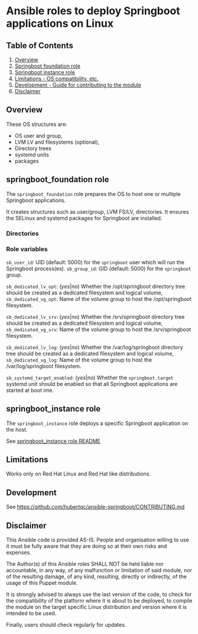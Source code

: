 # Ansible roles to deploy Springboot applications on Linux

## Table of Contents

1. [Overview](#overview)
2. [Springboot foundation role](#springboot_foundation-role)
3. [Springboot instance role](#springboot_instance-role)
4. [Limitations - OS compatibility, etc.](#limitations)
5. [Development - Guide for contributing to the module](#development)
6. [Disclaimer](#disclaimer)

## Overview

These OS structures are:

* OS user and group,
* LVM LV and filesystems (optional),
* Directory trees
* systemd units
* packages

## springboot_foundation role

The `springboot_foundation` role prepares the OS to host one or multiple Springboot applications.

It creates structures such as user/group, LVM FS/LV, directories.
It ensures the SELinux and systemd packages for Springboot are installed.

### Directories

### Role variables

`sb_user_id`: UID (default: 5000) for the `springboot` user which will run the Springboot process(es).
`sb_group_id`: GID (default: 5000) for the `springboot` group.

`sb_dedicated_lv_opt`: (_yes_|no) Whether the /opt/springboot directory tree should be created as a dedicated filesystem and logical volume,
`sb_dedicated_vg_opt`: Name of the volume group to host the /opt/springboot filesystem.

`sb_dedicated_lv_srv`: (_yes_|no) Whether the /srv/springboot directory tree should be created as a dedicated filesystem and logical volume,
`sb_dedicated_vg_srv`: Name of the volume group to host the /srv/springboot filesystem.

`sb_dedicated_lv_log`: (_yes_|no) Whether the /var/log/springboot directory tree should be created as a dedicated filesystem and logical volume,
`sb_dedicated_vg_log`: Name of the volume group to host the /var/log/springboot filesystem.

`sb_systemd_target_enabled`: (_yes_|no) Whether the `springboot.target` systemd unit should be enabled so that all Springboot applications are started at boot ime.

## springboot_instance role

The `springboot_instance` role deploys a specific Springboot application on the host.

See [springboot_instance role README](ansible-roles/ansible-role-springboot_instance/README.md)

## Limitations

Works only on Red Hat Linux and Red Hat like distributions.

## Development

See https://github.com/hubertqc/ansible-springboot/CONTRIBUTING.md

## Disclaimer

This Ansible code is provided AS-IS. People and organisation
willing to use it must be fully aware that they are doing so at their own risks and
expenses.

The Author(s) of this Ansible roles SHALL NOT be held liable nor accountable, in
 any way, of any malfunction or limitation of said module, nor of the resulting damage, of
 any kind, resulting, directly or indirectly, of the usage of this Puppet module.

It is strongly advised to always use the last version of the code, to check for the
compatibility of the platform where it is about to be deployed, to compile the module on
the target specific Linux distribution and version where it is intended to be used.

Finally, users should check regularly for updates.
